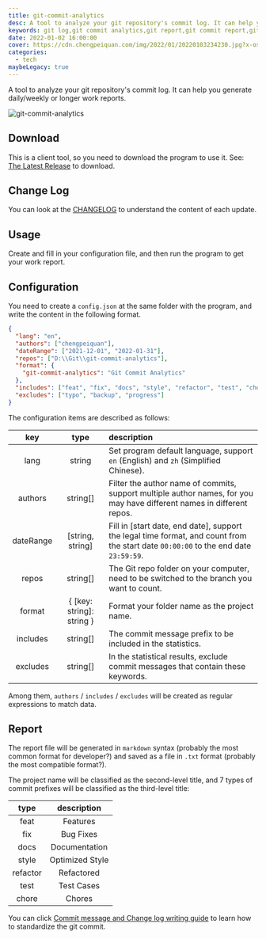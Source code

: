 ```yaml
---
title: git-commit-analytics
desc: A tool to analyze your git repository's commit log. It can help you generate daily/weekly or longer work reports.
keywords: git log,git commit analytics,git report,git commit report,git log report
date: 2022-01-02 16:00:00
cover: https://cdn.chengpeiquan.com/img/2022/01/20220103234230.jpg?x-oss-process=image/interlace,1
categories:
  - tech
maybeLegacy: true
---
```


A tool to analyze your git repository's commit log. It can help you generate daily/weekly or longer work reports.

![git-commit-analytics](https://cdn.chengpeiquan.com/img/2022/01/20220103021254.gif)

## Download

This is a client tool, so you need to download the program to use it. See: [The Latest Release](https://github.com/analyticsjs/git-commit-analytics/releases/latest) to download.

## Change Log

You can look at the [CHANGELOG](https://github.com/analyticsjs/git-commit-analytics/blob/main/CHANGELOG.md) to understand the content of each update.

## Usage

Create and fill in your configuration file, and then run the program to get your work report.

## Configuration

You need to create a `config.json` at the same folder with the program, and write the content in the following format.

```json
{
  "lang": "en",
  "authors": ["chengpeiquan"],
  "dateRange": ["2021-12-01", "2022-01-31"],
  "repos": ["D:\\Git\\git-commit-analytics"],
  "format": {
    "git-commit-analytics": "Git Commit Analytics"
  },
  "includes": ["feat", "fix", "docs", "style", "refactor", "test", "chore"],
  "excludes": ["typo", "backup", "progress"]
}
```

The configuration items are described as follows:

|    key    |           type            | description                                                                                                                         |
| :-------: | :-----------------------: | :---------------------------------------------------------------------------------------------------------------------------------- |
|   lang    |          string           | Set program default language, support `en` (English) and `zh` (Simplified Chinese).                                                 |
|  authors  |         string[]          | Filter the author name of commits, support multiple author names, for you may have different names in different repos.              |
| dateRange |     [string, string]      | Fill in [start date, end date], support the legal time format, and count from the start date `00:00:00` to the end date `23:59:59`. |
|   repos   |         string[]          | The Git repo folder on your computer, need to be switched to the branch you want to count.                                          |
|  format   | { [key: string]: string } | Format your folder name as the project name.                                                                                        |
| includes  |         string[]          | The commit message prefix to be included in the statistics.                                                                         |
| excludes  |         string[]          | In the statistical results, exclude commit messages that contain these keywords.                                                    |

Among them, `authors` / `includes` / `excludes` will be created as regular expressions to match data.

## Report

The report file will be generated in `markdown` syntax (probably the most common format for developer?) and saved as a file in `.txt` format (probably the most compatible format?).

The project name will be classified as the second-level title, and 7 types of commit prefixes will be classified as the third-level title:

|   type   |   description   |
| :------: | :-------------: |
|   feat   |    Features     |
|   fix    |    Bug Fixes    |
|   docs   |  Documentation  |
|  style   | Optimized Style |
| refactor |   Refactored    |
|   test   |   Test Cases    |
|  chore   |     Chores      |

You can click [Commit message and Change log writing guide](https://www.ruanyifeng.com/blog/2016/01/commit_message_change_log.html) to learn how to standardize the git commit.
